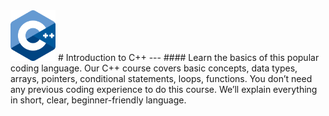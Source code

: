<img src="Introduction_to_C++_images\C++_Logo.png" width="72,88" height = "81,92">
# Introduction to C++
---
#### Learn the basics of this popular coding language. Our C++ course covers basic concepts, data types, arrays, pointers, conditional statements, loops, functions. You don’t need any previous coding experience to do this course. We’ll explain everything in short, clear, beginner-friendly language.